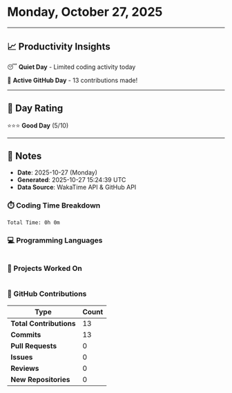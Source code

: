 # Monday, October 27, 2025

---

## 📈 Productivity Insights

😴 **Quiet Day** - Limited coding activity today

🚀 **Active GitHub Day** - 13 contributions made!

---

## 🎯 Day Rating

⭐⭐⭐ **Good Day** (5/10)

---

## 📝 Notes

- **Date**: 2025-10-27 (Monday)
- **Generated**: 2025-10-27 15:24:39 UTC
- **Data Source**: WakaTime API & GitHub API


### ⏱️ Coding Time Breakdown

```
Total Time: 0h 0m
```

### 💻 Programming Languages

```
```

### 📂 Projects Worked On

```
```


### 🐙 GitHub Contributions

| Type | Count |
|------|-------|
| **Total Contributions** | 13 |
| **Commits** | 13 |
| **Pull Requests** | 0 |
| **Issues** | 0 |
| **Reviews** | 0 |
| **New Repositories** | 0 |

